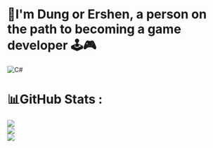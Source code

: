 # 👋I'm Dung or Ershen, a person on the path to becoming a game developer 🕹️🎮
![C#](https://img.shields.io/badge/c%23-%23239120.svg?style=for-the-badge&logo=c-sharp&logoColor=white)
# 📊GitHub Stats :
![](https://github-readme-stats.vercel.app/api?username=Zun&theme=radical&hide_border=false&include_all_commits=false&count_private=false)<br/>
![](https://github-readme-streak-stats.herokuapp.com/?user=Zun&theme=radical&hide_border=false)<br/>
![](https://github-readme-stats.vercel.app/api/top-langs/?username=Zun&theme=radical&hide_border=false&include_all_commits=false&count_private=false&layout=compact)
